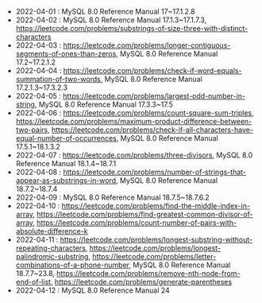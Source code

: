 
* 2022-04-01 : MySQL 8.0 Reference Manual 17~17.1.2.8
* 2022-04-02 : MySQL 8.0 Reference Manual 17.1.3~17.1.7.3, https://leetcode.com/problems/substrings-of-size-three-with-distinct-characters
* 2022-04-03 : https://leetcode.com/problems/longer-contiguous-segments-of-ones-than-zeros, MySQL 8.0 Reference Manual 17.2~17.2.1.2
* 2022-04-04 : https://leetcode.com/problems/check-if-word-equals-summation-of-two-words, MySQL 8.0 Reference Manual 17.2.1.3~17.3.2.3
* 2022-04-05 : https://leetcode.com/problems/largest-odd-number-in-string, MySQL 8.0 Reference Manual 17.3.3~17.5
* 2022-04-06 : https://leetcode.com/problems/count-square-sum-triples, https://leetcode.com/problems/maximum-product-difference-between-two-pairs, https://leetcode.com/problems/check-if-all-characters-have-equal-number-of-occurrences, MySQL 8.0 Reference Manual 17.5.1~18.1.3.2
* 2022-04-07 : https://leetcode.com/problems/three-divisors, MySQL 8.0 Reference Manual 18.1.4~18.7.1
* 2022-04-08 : https://leetcode.com/problems/number-of-strings-that-appear-as-substrings-in-word, MySQL 8.0 Reference Manual 18.7.2~18.7.4
* 2022-04-09 : MySQL 8.0 Reference Manual 18.7.5~18.7.6.2
* 2022-04-10 : https://leetcode.com/problems/find-the-middle-index-in-array, https://leetcode.com/problems/find-greatest-common-divisor-of-array, https://leetcode.com/problems/count-number-of-pairs-with-absolute-difference-k
* 2022-04-11 : https://leetcode.com/problems/longest-substring-without-repeating-characters, https://leetcode.com/problems/longest-palindromic-substring, https://leetcode.com/problems/letter-combinations-of-a-phone-number, MySQL 8.0 Reference Manual 18.7.7~23.8, https://leetcode.com/problems/remove-nth-node-from-end-of-list, https://leetcode.com/problems/generate-parentheses
* 2022-04-12 : MySQL 8.0 Reference Manual 24

